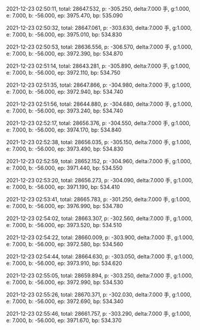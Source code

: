 2021-12-23 02:50:11, total: 28647.532, p: -305.250, delta:7.000 手, g:1.000, e: 7.000, b: -56.000, ep: 3975.470, bp: 535.090

2021-12-23 02:50:32, total: 28647.061, p: -303.630, delta:7.000 手, g:1.000, e: 7.000, b: -56.000, ep: 3975.010, bp: 534.830

2021-12-23 02:50:53, total: 28636.556, p: -306.570, delta:7.000 手, g:1.000, e: 7.000, b: -56.000, ep: 3972.390, bp: 534.870

2021-12-23 02:51:14, total: 28643.281, p: -305.890, delta:7.000 手, g:1.000, e: 7.000, b: -56.000, ep: 3972.110, bp: 534.750

2021-12-23 02:51:35, total: 28647.866, p: -304.980, delta:7.000 手, g:1.000, e: 7.000, b: -56.000, ep: 3972.940, bp: 534.740

2021-12-23 02:51:56, total: 28644.880, p: -304.680, delta:7.000 手, g:1.000, e: 7.000, b: -56.000, ep: 3973.240, bp: 534.740

2021-12-23 02:52:17, total: 28656.376, p: -304.550, delta:7.000 手, g:1.000, e: 7.000, b: -56.000, ep: 3974.170, bp: 534.840

2021-12-23 02:52:38, total: 28656.035, p: -305.150, delta:7.000 手, g:1.000, e: 7.000, b: -56.000, ep: 3973.490, bp: 534.830

2021-12-23 02:52:59, total: 28652.152, p: -304.960, delta:7.000 手, g:1.000, e: 7.000, b: -56.000, ep: 3971.440, bp: 534.550

2021-12-23 02:53:20, total: 28656.273, p: -304.090, delta:7.000 手, g:1.000, e: 7.000, b: -56.000, ep: 3971.190, bp: 534.410

2021-12-23 02:53:41, total: 28665.783, p: -301.250, delta:7.000 手, g:1.000, e: 7.000, b: -56.000, ep: 3976.990, bp: 534.780

2021-12-23 02:54:02, total: 28663.307, p: -302.560, delta:7.000 手, g:1.000, e: 7.000, b: -56.000, ep: 3973.520, bp: 534.510

2021-12-23 02:54:22, total: 28660.009, p: -303.900, delta:7.000 手, g:1.000, e: 7.000, b: -56.000, ep: 3972.580, bp: 534.560

2021-12-23 02:54:44, total: 28664.630, p: -303.050, delta:7.000 手, g:1.000, e: 7.000, b: -56.000, ep: 3973.910, bp: 534.620

2021-12-23 02:55:05, total: 28659.894, p: -303.250, delta:7.000 手, g:1.000, e: 7.000, b: -56.000, ep: 3972.990, bp: 534.530

2021-12-23 02:55:26, total: 28670.371, p: -302.030, delta:7.000 手, g:1.000, e: 7.000, b: -56.000, ep: 3972.690, bp: 534.340

2021-12-23 02:55:46, total: 28661.757, p: -303.290, delta:7.000 手, g:1.000, e: 7.000, b: -56.000, ep: 3971.670, bp: 534.370